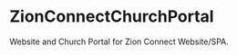 ZionConnectChurchPortal
=======================

Website and Church Portal for Zion Connect Website/SPA.
